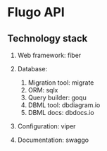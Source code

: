 # Flugo API

## Technology stack

1. Web framework: fiber
2. Database:
   1. Migration tool: migrate
   2. ORM: sqlx
   3. Query builder: goqu
   4. DBML tool: dbdiagram.io
   5. DBML docs: dbdocs.io

3. Configuration: viper
4. Documentation: swaggo
